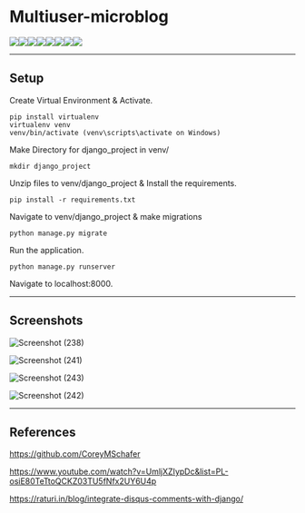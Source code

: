 # Multiuser-microblog
[![](https://sourcerer.io/fame/Tarandeep97/Tarandeep97/Django-Blog/images/0)](https://sourcerer.io/fame/Tarandeep97/Tarandeep97/Django-Blog/links/0)[![](https://sourcerer.io/fame/Tarandeep97/Tarandeep97/Django-Blog/images/1)](https://sourcerer.io/fame/Tarandeep97/Tarandeep97/Django-Blog/links/1)[![](https://sourcerer.io/fame/Tarandeep97/Tarandeep97/Django-Blog/images/2)](https://sourcerer.io/fame/Tarandeep97/Tarandeep97/Django-Blog/links/2)[![](https://sourcerer.io/fame/Tarandeep97/Tarandeep97/Django-Blog/images/3)](https://sourcerer.io/fame/Tarandeep97/Tarandeep97/Django-Blog/links/3)[![](https://sourcerer.io/fame/Tarandeep97/Tarandeep97/Django-Blog/images/4)](https://sourcerer.io/fame/Tarandeep97/Tarandeep97/Django-Blog/links/4)[![](https://sourcerer.io/fame/Tarandeep97/Tarandeep97/Django-Blog/images/5)](https://sourcerer.io/fame/Tarandeep97/Tarandeep97/Django-Blog/links/5)[![](https://sourcerer.io/fame/Tarandeep97/Tarandeep97/Django-Blog/images/6)](https://sourcerer.io/fame/Tarandeep97/Tarandeep97/Django-Blog/links/6)[![](https://sourcerer.io/fame/Tarandeep97/Tarandeep97/Django-Blog/images/7)](https://sourcerer.io/fame/Tarandeep97/Tarandeep97/Django-Blog/links/7)

***

## Setup

  Create Virtual Environment & Activate.
    
    pip install virtualenv
    virtualenv venv 
    venv/bin/activate (venv\scripts\activate on Windows)
    
  Make Directory for django_project in venv/
    
    mkdir django_project 

  Unzip files to venv/django_project & Install the requirements.

    pip install -r requirements.txt

  Navigate to venv/django_project & make migrations

    python manage.py migrate

  Run the application.

    python manage.py runserver

  Navigate to localhost:8000.


***

## Screenshots
![Screenshot (238)](https://user-images.githubusercontent.com/28994081/67066812-b8884100-f191-11e9-97e4-f52ac3a5eff5.png)

![Screenshot (241)](https://user-images.githubusercontent.com/28994081/67066803-b2926000-f191-11e9-8fe1-973d2fef43ce.png)

![Screenshot (243)](https://user-images.githubusercontent.com/28994081/67066801-b0300600-f191-11e9-94c0-2f9cd7234c03.png)

![Screenshot (242)](https://user-images.githubusercontent.com/28994081/67066802-b1613300-f191-11e9-98b2-574d3c4a63fb.png)

***


## References 
https://github.com/CoreyMSchafer

https://www.youtube.com/watch?v=UmljXZIypDc&list=PL-osiE80TeTtoQCKZ03TU5fNfx2UY6U4p

https://raturi.in/blog/integrate-disqus-comments-with-django/

